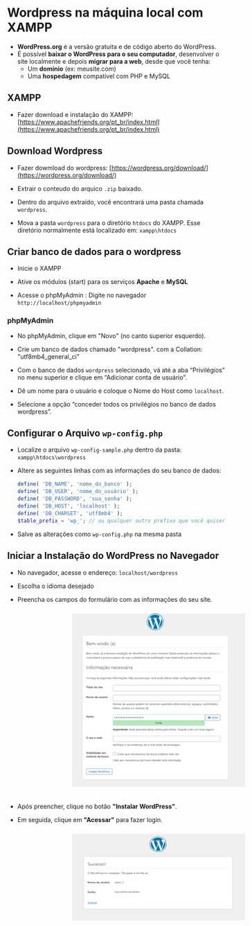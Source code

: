 # Wordpress na máquina local com XAMPP

- **WordPress.org** é a versão gratuita e de código aberto do WordPress.
- É possível **baixar o WordPress para o seu computador**, desenvolver o site localmente e depois **migrar para a web**, desde que você tenha:
  - Um **domínio** (ex: meusite.com)
  - Uma **hospedagem** compatível com PHP e MySQL

## XAMPP

- Fazer download e instalação do XAMPP: [https://www.apachefriends.org/pt_br/index.html](https://www.apachefriends.org/pt_br/index.html)

## Download Wordpress

- Fazer dowmload do wordpress: [https://wordpress.org/download/](https://wordpress.org/download/)

- Extrair o conteudo do arquico `.zip` baixado.

- Dentro do arquivo extraído, você encontrará uma pasta chamada `wordpress`.

- Mova a pasta `wordpress` para o diretório `htdocs` do XAMPP. Esse diretório normalmente está localizado em: `xampp\htdocs`

## Criar banco de dados para o wordpress

- Inicie o XAMPP

- Ative os módulos (start) para os serviços **Apache** e **MySQL**

- Acesse o phpMyAdmin : Digite no navegador `http://localhost/phpmyadmin`

### phpMyAdmin

- No phpMyAdmin, clique em "Novo" (no canto superior esquerdo).

- Crie um banco de dados chamado "wordpress". com a Collation: "utf8mb4_general_ci"
  
- Com o banco de dados `wordpress` selecionado, vá até a aba “Privilégios” no menu superior e clique em “Adicionar conta de usuário”.

- Dê um nome para o usuário e coloque o Nome do Host como `localhost`.

- Selecione a opção “conceder todos os privilégios no banco de dados wordpress”.

## Configurar o Arquivo `wp-config.php`

- Localize o arquivo `wp-config-sample.php` dentro da pasta: `xampp\htdocs\wordpress`

- Altere as seguintes linhas com as informações do seu banco de dados:

    ```php
    define( 'DB_NAME', 'nome_do_banco' );
    define( 'DB_USER', 'nome_do_usuário' );
    define( 'DB_PASSWORD', 'sua_senha' );
    define( 'DB_HOST', 'localhost' );
    define( 'DB_CHARSET', 'utf8mb4' );
    $table_prefix = 'wp_'; // ou qualquer outro prefixo que você quiser
    ```

- Salve as alterações como `wp-config.php` na mesma pasta

## Iniciar a Instalação do WordPress no Navegador

- No navegador, acesse o endereço: `localhost/wordpress`

- Escolha o idioma desejado

- Preencha os campos do formulário com as informações do seu site.

<img src="https://github.com/KarolDegan/wordpress/blob/main/imagens/promeira.png?raw=true" width="400" height="400"  style="margin-left: 150px; margin-bottom: 20px; margin-top: 10px;">

- Após preencher, clique no botão **"Instalar WordPress"**.

- Em seguida, clique em **"Acessar"** para fazer login.

<img src="https://github.com/KarolDegan/wordpress/blob/main/imagens/segunda.png?raw=true" width="400" height="200"  style="margin-left: 150px; margin-bottom: 20px; margin-top: 10px;">
